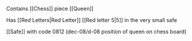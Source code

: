 Contains [[Chess]] piece [[Queen]]

Has [[Red Letters|Red Letter]] [[Red letter 5|5]] in the very small safe

[[Safe]] with code 0812 (dec-08/d-08 position of queen on chess board)
